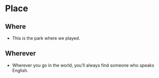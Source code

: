 # Place
## Where
- This is the park where we played.

## Wherever
- Wherever you go in the world, you’ll always find someone who speaks English.